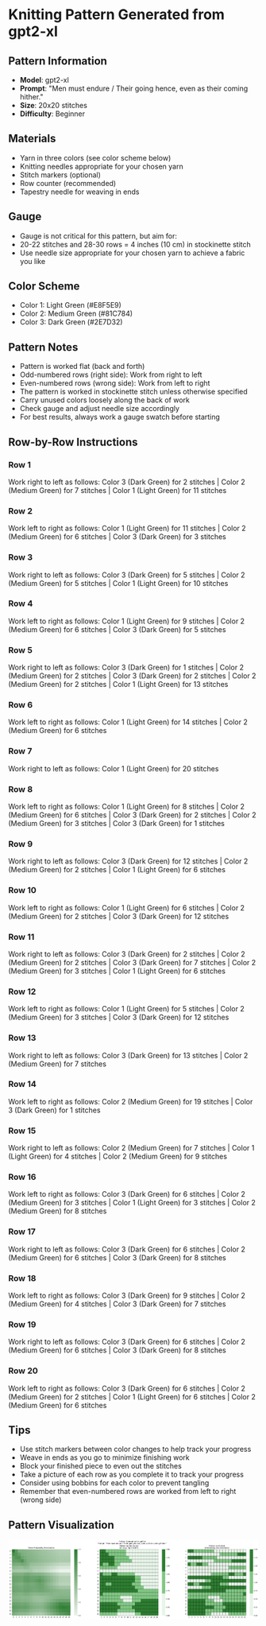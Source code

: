 # Knitting Pattern Generated from gpt2-xl

## Pattern Information
- **Model**: gpt2-xl
- **Prompt**: "Men must endure / Their going hence, even as their coming hither."
- **Size**: 20x20 stitches
- **Difficulty**: Beginner

## Materials
- Yarn in three colors (see color scheme below)
- Knitting needles appropriate for your chosen yarn
- Stitch markers (optional)
- Row counter (recommended)
- Tapestry needle for weaving in ends

## Gauge
- Gauge is not critical for this pattern, but aim for:
- 20-22 stitches and 28-30 rows = 4 inches (10 cm) in stockinette stitch
- Use needle size appropriate for your chosen yarn to achieve a fabric you like

## Color Scheme
- Color 1: Light Green (#E8F5E9)
- Color 2: Medium Green (#81C784)
- Color 3: Dark Green (#2E7D32)

## Pattern Notes
- Pattern is worked flat (back and forth)
- Odd-numbered rows (right side): Work from right to left
- Even-numbered rows (wrong side): Work from left to right
- The pattern is worked in stockinette stitch unless otherwise specified
- Carry unused colors loosely along the back of work
- Check gauge and adjust needle size accordingly
- For best results, always work a gauge swatch before starting

## Row-by-Row Instructions

### Row 1
Work right to left as follows: Color 3 (Dark Green) for 2 stitches | Color 2 (Medium Green) for 7 stitches | Color 1 (Light Green) for 11 stitches

### Row 2
Work left to right as follows: Color 1 (Light Green) for 11 stitches | Color 2 (Medium Green) for 6 stitches | Color 3 (Dark Green) for 3 stitches

### Row 3
Work right to left as follows: Color 3 (Dark Green) for 5 stitches | Color 2 (Medium Green) for 5 stitches | Color 1 (Light Green) for 10 stitches

### Row 4
Work left to right as follows: Color 1 (Light Green) for 9 stitches | Color 2 (Medium Green) for 6 stitches | Color 3 (Dark Green) for 5 stitches

### Row 5
Work right to left as follows: Color 3 (Dark Green) for 1 stitches | Color 2 (Medium Green) for 2 stitches | Color 3 (Dark Green) for 2 stitches | Color 2 (Medium Green) for 2 stitches | Color 1 (Light Green) for 13 stitches

### Row 6
Work left to right as follows: Color 1 (Light Green) for 14 stitches | Color 2 (Medium Green) for 6 stitches

### Row 7
Work right to left as follows: Color 1 (Light Green) for 20 stitches

### Row 8
Work left to right as follows: Color 1 (Light Green) for 8 stitches | Color 2 (Medium Green) for 6 stitches | Color 3 (Dark Green) for 2 stitches | Color 2 (Medium Green) for 3 stitches | Color 3 (Dark Green) for 1 stitches

### Row 9
Work right to left as follows: Color 3 (Dark Green) for 12 stitches | Color 2 (Medium Green) for 2 stitches | Color 1 (Light Green) for 6 stitches

### Row 10
Work left to right as follows: Color 1 (Light Green) for 6 stitches | Color 2 (Medium Green) for 2 stitches | Color 3 (Dark Green) for 12 stitches

### Row 11
Work right to left as follows: Color 3 (Dark Green) for 2 stitches | Color 2 (Medium Green) for 2 stitches | Color 3 (Dark Green) for 7 stitches | Color 2 (Medium Green) for 3 stitches | Color 1 (Light Green) for 6 stitches

### Row 12
Work left to right as follows: Color 1 (Light Green) for 5 stitches | Color 2 (Medium Green) for 3 stitches | Color 3 (Dark Green) for 12 stitches

### Row 13
Work right to left as follows: Color 3 (Dark Green) for 13 stitches | Color 2 (Medium Green) for 7 stitches

### Row 14
Work left to right as follows: Color 2 (Medium Green) for 19 stitches | Color 3 (Dark Green) for 1 stitches

### Row 15
Work right to left as follows: Color 2 (Medium Green) for 7 stitches | Color 1 (Light Green) for 4 stitches | Color 2 (Medium Green) for 9 stitches

### Row 16
Work left to right as follows: Color 3 (Dark Green) for 6 stitches | Color 2 (Medium Green) for 3 stitches | Color 1 (Light Green) for 3 stitches | Color 2 (Medium Green) for 8 stitches

### Row 17
Work right to left as follows: Color 3 (Dark Green) for 6 stitches | Color 2 (Medium Green) for 6 stitches | Color 3 (Dark Green) for 8 stitches

### Row 18
Work left to right as follows: Color 3 (Dark Green) for 9 stitches | Color 2 (Medium Green) for 4 stitches | Color 3 (Dark Green) for 7 stitches

### Row 19
Work right to left as follows: Color 3 (Dark Green) for 6 stitches | Color 2 (Medium Green) for 6 stitches | Color 3 (Dark Green) for 8 stitches

### Row 20
Work left to right as follows: Color 3 (Dark Green) for 6 stitches | Color 2 (Medium Green) for 2 stitches | Color 1 (Light Green) for 6 stitches | Color 2 (Medium Green) for 6 stitches

## Tips
- Use stitch markers between color changes to help track your progress
- Weave in ends as you go to minimize finishing work
- Block your finished piece to even out the stitches
- Take a picture of each row as you complete it to track your progress
- Consider using bobbins for each color to prevent tangling
- Remember that even-numbered rows are worked from left to right (wrong side)

## Pattern Visualization
![Pattern Visualization](pattern_gpt2_xl_Men_must_endure___Th.png)